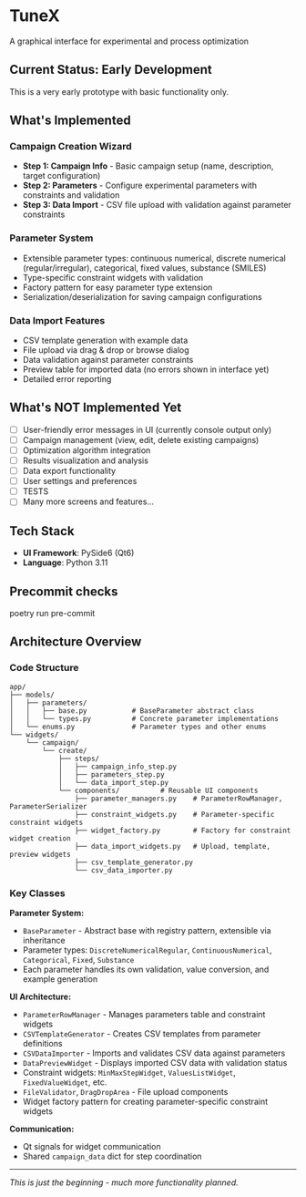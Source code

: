# TuneX
A graphical interface for experimental and process optimization

## Current Status: Early Development

This is a very early prototype with basic functionality only.

## What's Implemented

### Campaign Creation Wizard
- **Step 1: Campaign Info** - Basic campaign setup (name, description, target configuration)
- **Step 2: Parameters** - Configure experimental parameters with constraints and validation
- **Step 3: Data Import** - CSV file upload with validation against parameter constraints

### Parameter System
- Extensible parameter types: continuous numerical, discrete numerical (regular/irregular), categorical, fixed values, substance (SMILES)
- Type-specific constraint widgets with validation
- Factory pattern for easy parameter type extension
- Serialization/deserialization for saving campaign configurations

### Data Import Features
- CSV template generation with example data
- File upload via drag & drop or browse dialog
- Data validation against parameter constraints
- Preview table for imported data (no errors shown in interface yet)
- Detailed error reporting

## What's NOT Implemented Yet

- [ ] User-friendly error messages in UI (currently console output only)
- [ ] Campaign management (view, edit, delete existing campaigns)
- [ ] Optimization algorithm integration
- [ ] Results visualization and analysis
- [ ] Data export functionality
- [ ] User settings and preferences
- [ ] TESTS
- [ ] Many more screens and features...

## Tech Stack
- **UI Framework**: PySide6 (Qt6)
- **Language**: Python 3.11

## Precommit checks
poetry run pre-commit

## Architecture Overview

### Code Structure
```
app/
├── models/
│   ├── parameters/
│   │   ├── base.py           # BaseParameter abstract class
│   │   └── types.py          # Concrete parameter implementations
│   └── enums.py              # Parameter types and other enums
└── widgets/
    └── campaign/
        └── create/
            ├── steps/
            │   ├── campaign_info_step.py
            │   ├── parameters_step.py
            │   └── data_import_step.py
            └── components/          # Reusable UI components
                ├── parameter_managers.py    # ParameterRowManager, ParameterSerializer
                ├── constraint_widgets.py    # Parameter-specific constraint widgets
                ├── widget_factory.py        # Factory for constraint widget creation
                ├── data_import_widgets.py   # Upload, template, preview widgets
                ├── csv_template_generator.py
                └── csv_data_importer.py
```

### Key Classes

**Parameter System:**
- `BaseParameter` - Abstract base with registry pattern, extensible via inheritance
- Parameter types: `DiscreteNumericalRegular`, `ContinuousNumerical`, `Categorical`, `Fixed`, `Substance`
- Each parameter handles its own validation, value conversion, and example generation

**UI Architecture:**
- `ParameterRowManager` - Manages parameters table and constraint widgets
- `CSVTemplateGenerator` - Creates CSV templates from parameter definitions
- `CSVDataImporter` - Imports and validates CSV data against parameters
- `DataPreviewWidget` - Displays imported CSV data with validation status
- Constraint widgets: `MinMaxStepWidget`, `ValuesListWidget`, `FixedValueWidget`, etc.
- `FileValidator`, `DragDropArea` - File upload components
- Widget factory pattern for creating parameter-specific constraint widgets

**Communication:**
- Qt signals for widget communication
- Shared `campaign_data` dict for step coordination

---
*This is just the beginning - much more functionality planned.*
